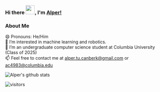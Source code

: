 ### Hi there <img src="https://github.com/TheDudeThatCode/TheDudeThatCode/blob/master/Assets/Hi.gif" width="29px">, I'm [Alper!](https://www.linkedin.com/in/alper-canberk-517033186/) 
<!--
**alexzhang13/alexzhang13** is a ✨ _special_ ✨ repository because its `README.md` (this file) appears on your GitHub profile.

Here are some ideas to get you started:

- 🔭 I’m currently working on ...
- 🌱 I’m currently learning ...
- 👯 I’m looking to collaborate on ...
- 🤔 I’m looking for help with ...
- 💬 Ask me about ...
- 📫 How to reach me: ...
- 😄 Pronouns: ...
- ⚡ Fun fact: ...
-->

### About Me
😄 Pronouns: He/Him </br>
🌱 I’m interested in machine learning and robotics.</br>
🔭 I’m an undergraduate computer science student at Columbia University (Class of 2025)</br>
📫 Feel free to contact me at alper.tu.canberk@gmail.com or ac4983@columbia.edu</br>

![Alper's github stats](https://github-readme-stats.vercel.app/api?username=alpertucanberk&count_private=true&theme=tokyonight&show_icons=true&hide_border=true)&nbsp;&nbsp;
<br />

![visitors](https://visitor-badge.laobi.icu/badge?page_id=alpertucanberk.alpertucanberk)
